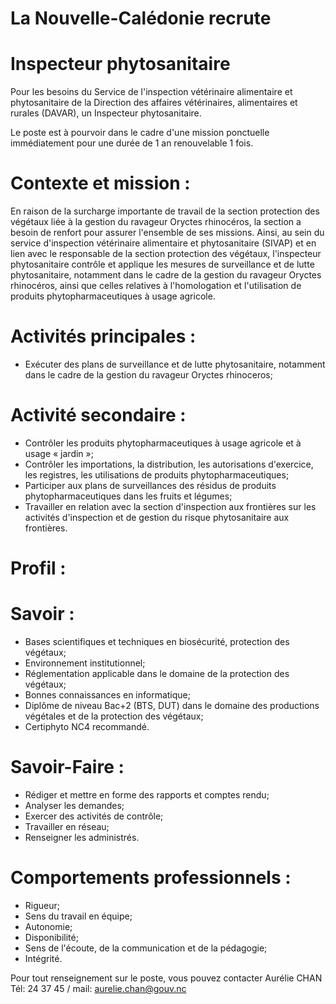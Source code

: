 # La Nouvelle-Calédonie recrute

# Inspecteur phytosanitaire

Pour les besoins du Service de l'inspection vétérinaire alimentaire et phytosanitaire de la Direction des affaires vétérinaires, alimentaires et rurales (DAVAR), un Inspecteur phytosanitaire.

Le poste est à pourvoir dans le cadre d'une mission ponctuelle immédiatement pour une durée de 1 an renouvelable 1 fois.

# Contexte et mission :

En raison de la surcharge importante de travail de la section protection des végétaux liée à la gestion du ravageur Oryctes rhinocéros, la section a besoin de renfort pour assurer l'ensemble de ses missions. Ainsi, au sein du service d'inspection vétérinaire alimentaire et phytosanitaire (SIVAP) et en lien avec le responsable de la section protection des végétaux, l'inspecteur phytosanitaire contrôle et applique les mesures de surveillance et de lutte phytosanitaire, notamment dans le cadre de la gestion du ravageur Oryctes rhinocéros, ainsi que celles relatives à l'homologation et l'utilisation de produits phytopharmaceutiques à usage agricole.

# Activités principales :

- Exécuter des plans de surveillance et de lutte phytosanitaire, notamment dans le cadre de la gestion du ravageur Oryctes rhinoceros;

# Activité secondaire :

- Contrôler les produits phytopharmaceutiques à usage agricole et à usage « jardin »;
- Contrôler les importations, la distribution, les autorisations d'exercice, les registres, les utilisations de produits phytopharmaceutiques;
- Participer aux plans de surveillances des résidus de produits phytopharmaceutiques dans les fruits et légumes;
- Travailler en relation avec la section d'inspection aux frontières sur les activités d'inspection et de gestion du risque phytosanitaire aux frontières.

# Profil :

# Savoir :

- Bases scientifiques et techniques en biosécurité, protection des végétaux;
- Environnement institutionnel;
- Réglementation applicable dans le domaine de la protection des végétaux;
- Bonnes connaissances en informatique;
- Diplôme de niveau Bac+2 (BTS, DUT) dans le domaine des productions végétales et de la protection des végétaux;
- Certiphyto NC4 recommandé.

# Savoir-Faire :

- Rédiger et mettre en forme des rapports et comptes rendu;
- Analyser les demandes;
- Exercer des activités de contrôle;
- Travailler en réseau;
- Renseigner les administrés.

# Comportements professionnels :

- Rigueur;
- Sens du travail en équipe;
- Autonomie;
- Disponibilité;
- Sens de l'écoute, de la communication et de la pédagogie;
- Intégrité.

Pour tout renseignement sur le poste, vous pouvez contacter Aurélie CHAN Tél: 24 37 45 / mail: aurelie.chan@gouv.nc